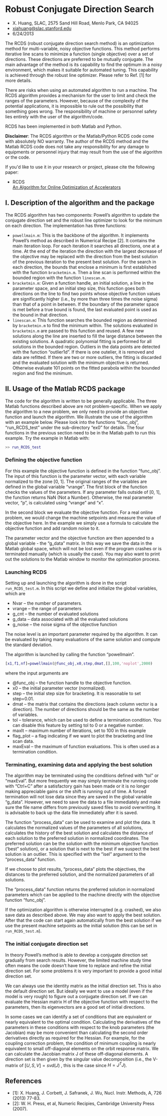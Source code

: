 # Robust Conjugate Direction Search

- X. Huang, SLAC, 2575 Sand Hill Road, Menlo Park, CA 94025
- xiahuang@slac.stanford.edu
- 6/24/2013

The RCDS (robust conjugate direction search method) is an optimization method for multi-variable, noisy objective functions. This method performs iterative line scans to minimize a function (single objective) over a set of directions. These directions are preferred to be mutually conjugate. The main advantage of the method is its capability to find the optimum in a noisy environment, which makes it suitable for automated tuning. This capability is achieved through the robust line optimizer. Please refer to Ref. [1] for more details.

There are risks when using an automated algorithm to run a machine. The RCDS algorithm provides a mechanism for the user to limit and check the ranges of the parameters. However, because of the complexity of the potential applications, it is impossible to rule out the possibility that something goes wrong. The responsibility of machine or personnel safety lies entirely with the user of the algorithm/code.

RCDS has been implemented in both Matlab and Python.

**Disclaimer**: The RCDS algorithm or the Matlab/Python RCDS code come with absolutely NO warranty. The author of the RCDS method and the Matlab RCDS code does not take any responsibility for any damage to equipments or personnel injury that may result from the use of the algorithm or the code.

If you'd like to use it in your research or project, please cite the following paper:

- RCDS  
	[An Algorithm for Online Optimization of Accelerators](https://doi.org/10.1016/j.nima.2013.05.046)

## I. Description of the algorithm and the package

The RCDS algorithm has two components: Powell’s algorithm to update the conjugate direction set and the robust line optimizer to look for the minimum on each direction. The implementation has three functions:

- `powellmain.m`: This is the backbone of the algorithm. It implements Powell’s method as described in Numerical Recipe [2]. It contains the main iteration loop. For each iteration it searches all directions, one at a time. At the end of the iteration the direction with the largest decrease of the objective may be replaced with the direction from the best solution of the previous iteration to the present best solution. For the search in each direction, the bounds that enclose a minimum is first established with the function `bracketmin.m`. Then a line scan is performed within the bounded region with the function `linescan.m`.
- `bracketmin.m`: Given a function handle, an initial solution, a line in the parameter space, and an initial step size, this function goes both directions on the line to find two points whose objective function values are significantly higher (i.e., by more than three times the noise sigma) than that of a point in between. If the boundary of the parameter space is met before a true bound is found, the last evaluated point is used as the bound in that direction.
- `linescan.m`: This function searches the bounded region as determined by `bracketmin.m` to find the minimum within. The solutions evaluated in `bracketmin.m` are passed to this function and reused. A few new solutions along the line are inserted to fill the large distance between the existing solutions. A quadratic polynomial fitting is performed for all solutions in the bounded region. Outliers in the data points are detected with the function “outlier1d”. If there is one outelier, it is removed and data are refitted. If there
are two or more outliers, the fitting is discarded and the evaluated solution with the minimum objective is returned. Otherwise evaluate 101 points on the fitted parabola within the bounded region and find the minimum.

## II. Usage of the Matlab RCDS package

The code for the algorithm is written to be generally applicable. The three Matlab functions described above are not problem-specific. When we apply the algorithm to a new problem, we only need to provide an objective function and launch the algorithm. We illustrate the use of the algorithm with an example below. Please look into the functions “func_obj”, “run_RCDS_test” under the sub-directory “ex0” for details. The four functions in the previous section need to be in the Matlab path to run this example. Try the example in Matlab with:
```matlab
>> run_RCDS_test
```

### Defining the objective function

For this example the objective function is defined in the function “func_obj”. The input of this function is the parameter vector, with each variable normalized to the zone [0, 1]. The original ranges of the variables are defined in the global variable “vrange”. The first block of the function checks the values of the parameters. If any parameter falls outside of [0, 1], the function returns NaN (Not a Number). Otherwise, the real parameter vector, “p”, is calculated using “vrange” and “x”.

In the second block we evaluate the objective function. For a real online problem, we would change the machine setpoints and measure the value of the objective here. In the example we simply use a formula to calculate the objective function and add random noise to it.

The parameter vector and the objective function are then appended to a global variable - the “g_data” matrix. In this way we save the data in the Matlab global space, which will not be lost even if the program crashes or is terminated manually (which is usually the case). You may also want to print out the solutions to the Matlab window to monitor the optimization process.

### Launching RCDS

Setting up and launching the algorithm is done in the script `run_RCDS_test.m`. In this script we define and initialize the global variables, which are 
- Nvar – the number of parameters.
- vrange – the range of parameters
- g_cnt – the number of evaluated solutions
- g_data – data associated with all the evaluated solutions
- g_noise – the noise sigma of the objective function

The noise level is an important parameter required by the algorithm. It can be evaluated by taking many evaluations of the same solution and compute the standard deviation.

The algorithm is launched by calling the function “powellmain”.
```matlab
[x1,f1,nf]=powellmain(@func_obj,x0,step,dmat,[],100,'noplot',2000)
```
where the input arguments are
- @func_obj – the function handle to the objective function.
- x0 – the initial parameter vector (normalized).
- step – the initial step size for bracketing. It is reasonable to set step=0.01.
- dmat – the matrix that contains the directions (each column vector is a direction). The number of directions should be the same as the number of variables.
- tol – tolerance, which can be used to define a termination condition. You can disable this feature by setting tol to 0 or a negative number.
- maxIt – maximum number of iterations, set to 100 in this example
- flag_plot – a flag indicating if we want to plot the bracketing and line scan data.
- maxEval – the maximum of function evaluations. This is often used as a termination condition.

### Terminating, examining data and applying the best solution

The algorithm may be terminated using the conditions defined with “tol” or “maxEval”. But more frequently we may simply terminate the running code with “Ctrl+C” after a satisfactory gain has been made or it is no longer making appreciable gains or the shift is running out of time. A forced termination will not lose data since they are saved in the global variable “g_data”. However, we need to save the data to a file immediately and make sure the file name differs from previously saved files to avoid overwriting. It is advisable to back up the data file immediately after it is saved.

The function “process_data” can be used to examine and plot the data. It calculates the normalized values of the parameters of all solutions, calculates the history of the best solution and calculates the distance of each solution to the preferred solution in normalized coordinates. The preferred solution can be the solution with the minimum objective function (‘best” solution), or a solution that is next to the best if we suspect the best solution is an outlier. This is specified with the “isel” argument to the “process_data” function.

If we choose to plot results, “process_data” plots the objectives, the distances to the preferred solution, and the normalized parameters of all solutions.

The “process_data” function returns the preferred solution in normalized parameters which can be applied to the machine directly with the objective function “func_obj”.

If the optimization algorithm is otherwise interrupted (e.g. crashed), we also save data as described above. We may also want to apply the best solution. After that the code can start again automatically from the best solution if we use the present machine setpoints as the initial solution (this can be set in `run_RCDS_test.m`).

### The initial conjugate direction set

In theory Powell’s method is able to develop a conjugate direction set gradually from search results. However, the limited machine study time often means the code doesn’t have time to replace and refine the initial direction set. For some problems it is very important to provide a good initial direction set.

We can always use the identity matrix as the initial direction set. This is also the default direction set. But ideally we want to use a model (even if the model is very rough) to figure out a
conjugate direction set. If we can evaluate the Hessian matrix H of the objective function with respect to the parameters, then its eigenvectors are a good set of initial directions.

In some cases we can identify a set of conditions that are equivalent or nearly equivalent to the optimal condition. Calculating the derivatives of the parameters in these conditions with respect to the knob parameters (the Jacobian) may be more convenient than calculating the second order derivatives directly as required for the Hessian. For example, for the coupling correction problem, the condition of minimum coupling is nearly equivalent to small off-diagonal elements on the orbit response matrix. We can calculate the Jacobian matrix J of these off-diagonal elements. A direction set is then given by the singular value decomposition (i.e., the V-matrix of $`[U,S,V] = svd(J)`$ , this is the case since $`H = J^TJ`$).

## References
- [1]: X. Huang, J. Corbett, J. Safranek, J. Wu, Nucl. Instr. Methods, A, 726 (2013) 77-83.
- [2]: W. H. Press, et al, Numeric Recipies, Cambridge University Press (2007).
